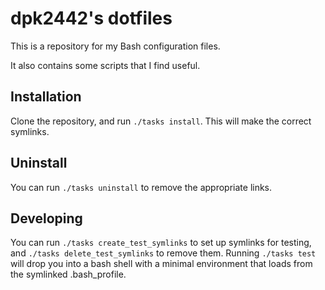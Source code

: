 # dpk2442's dotfiles

This is a repository for my Bash configuration files.

It also contains some scripts that I find useful.

## Installation

Clone the repository, and run `./tasks install`. This will make the correct symlinks.

## Uninstall

You can run `./tasks uninstall` to remove the appropriate links.

## Developing

You can run `./tasks create_test_symlinks` to set up symlinks for testing, and `./tasks delete_test_symlinks`
to remove them. Running `./tasks test` will drop you into a bash shell with a minimal environment that loads
from the symlinked .bash_profile.